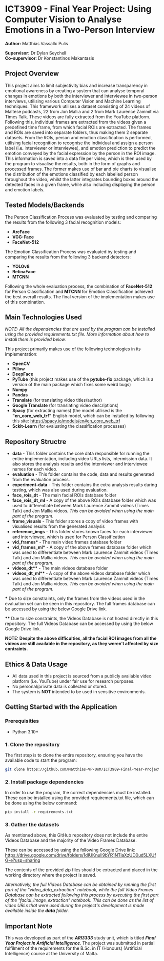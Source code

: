 # ICT3909 - Final Year Project: Using Computer Vision to Analyse Emotions in a Two-Person Interview

**Author:** Matthias Vassallo Pulis

**Supervisor:** Dr Dylan Seychell
<br>
**Co-supervisor**: Dr Konstantinos Makantasis

## Project Overview
This project aims to limit subjectivity bias and increase transparency in emotional awareness by creating a system that can analyse temporal changes in emotions by both the interviewer and interviewee in two-person interviews, utilising various Computer Vision and Machine Learning techniques. This framework utilises a dataset consisting of 24 videos of Maltese podcasts, 22 from Jon Mallia and 2 from Mark Laurence Zammit via Times Talk. These videos are fully extracted from the YouTube platform. Following this, individual frames are extracted from the videos given a predefined time frame, from which facial ROIs are extracted. The frames and ROIs are saved into separate folders, thus making them 2 separate datasets. From the ROIs, person and emotion classification is performed, utilising facial recognition to recognise the individual and assign a person label (i.e. interviewer or interviewee), and emotion prediction to predict the emotion conveyed by the facial expression by the person in the ROI image. This information is saved into a data file per video, which is then used by the program to visualise the results, both in the form of graphs and processed frames. The former makes use of bar and pie charts to visualise the distribution of the emotions classified by each labelled person throughout the video, whilst the latter integrates bounding boxes around the detected faces in a given frame, while also including displaying the person and emotion labels.

## Tested Models/Backends

The Person Classification Process was evaluated by testing and comparing the results from the following 3 facial recognition models:
- **ArcFace**
- **VGG-Face**
- **FaceNet-512**

The Emotion Classification Process was evaluated by testing and comparing the results from the following 3 backend detectors:
- **YOLOv8**
- **RetinaFace**
- **MTCNN**

Following the whole evaluation process, the combination of **FaceNet-512** for Person Classification and **MTCNN** for Emotion Classification achieved the best overall results. The final version of the implementation makes use of this combination.

## Main Technologies Used

<i>NOTE: All the dependencies that are used by the program can be installed using the provided requirements.txt file. More information about how to install them is provided below.</i>

This project primarily makes use of the following technologies in its implementation:
- **OpenCV**
- **Pillow**
- **DeepFace**
- **PyTube** (this project makes use of the **pytube-fix** package, which is a version of the main package which fixes some weird bugs)
- **Numpy**
- **Pandas**
- **Translate** (for translating video titles/author)
- **Google Translate** (for translating video descriptions)
- **Spacy** (for extracting names) (the model utilised is the **"en_core_web_trf"** English model, which can be installed by following this site: https://spacy.io/models/en#en_core_web_trf
- **Sckit-Learn** (for evaluating the classification processes)

## Repository Structre

- **data** - This folder contains the core data responsible for running the entire implementation, including video URLs lists, intermission data. It also stores the analysis results and the interviewer and interviewee names for each video.
- **evaluation** - This folder contains the code, data and results generated from the evaluation process.
- **experiment-data** - This folder contains the extra analysis results during testing, which was also used during evaluation.
- **face_rois_dt** - The main facial ROIs database folder
- **face_rois_dt_ml** - A copy of the above ROIs database folder which was used to differentiate between Mark Laurence Zammit videos (Times Talk) and Jon Mallia videos. <i>This can be avoided when using the main part of the program</i>.
- **frame_visuals** - This folder stores a copy of video frames with visualised results from the generated analysis
- **reference_imgs** - This folder stores known faces for each interviewer and interviewee, which is used for Person Classification
- <b>vid_frames*</b> - The main video frames database folder
- <b>vid_frames_ml*</b> - A copy of the above frames database folder which was used to differentiate between Mark Laurence Zammit videos (Times Talk) and Jon Mallia videos. <i>This can be avoided when using the main part of the program</i>.
- <b>videos_dt**</b> - The main videos database folder
- <b>videos_dt_ml**</b> - A copy of the above videos database folder which was used to differentiate between Mark Laurence Zammit videos (Times Talk) and Jon Mallia videos. <i>This can be avoided when using the main part of the program</i>.

<b>*</b> Due to size constraints, only the frames from the videos used in the evaluation set can be seen in this repository. The full frames database can be accessed by using the below Google Drive link.

<b>**</b> Due to size constraints, the Videos Database is not hosted directly in this repository. The full Videos Database can be accessed by using the below Google Drive link.

**NOTE: Despite the above difficulties, all the facial ROI images from all the videos are still available in the repository, as they weren't affected by size contraints.**

## Ethics & Data Usage

- All data used in this project is sourced from a publicly available video platform (i.e. YouTube) under fair use for research purposes.
- No personal/private data is collected or stored.
- The system is **NOT** intended to be used in sensitive environments.

## Getting Started with the Application

### Prerequisities
- Python 3.10+

### 1. Clone the repository
The first step is to clone the entire repository, ensuring you have the available code to start the program:

```bash
git clone https://github.com/Matthias-VP-UoM/ICT3909-Final-Year-Project.git
```

### 2. Install package dependencies
In order to use the program, the correct dependencies must be installed. These can be installed using the provided requirements.txt file, which can be done using the below command:

```bash
pip install -r requirements.txt
```

### 3. Gather the datasets
As mentioned above, this GitHub repository does not include the entire Videos Database and the majority of the Video Frames Database.

These can be accessed by using the following Google Drive link: https://drive.google.com/drive/folders/1dIUKnuIl9bYR1NTiaXzUD0ud5LXUfG-e?usp=sharing

The contents of the provided zip files should be extracted and placed in the working directory where the project is saved.

<i>Alternatively, the full Videos Database can be obtained by running the first part of the "video_data_extraction" notebook, while the full Video Frames Database can be extracted following this process by executing the first part of the "facial_image_extraction" notebook. This can be done as the list of video URLs that were used during the project's development is made available inside the **data** folder.</i>

## Important Note

This was developed as part of the <b><i>ARI3333</i></b> study unit, which is titled <b><i>Final Year Project in Artificial Intelligence</i></b>. The project was submitted in partial fulfilment of the requirements for the B.Sc. in IT (Honours) (Artificial Intelligence) course at the University of Malta.
